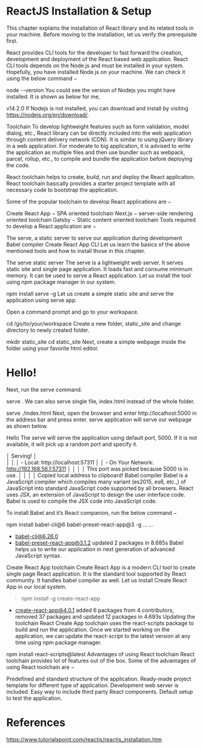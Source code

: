 # ReactJS Installation & Setup

This chapter explains the installation of React library and its related tools in your machine. Before moving to the installation, let us verify the prerequisite first.

React provides CLI tools for the developer to fast forward the creation, development and deployment of the React based web application. React CLI tools depends on the Node.js and must be installed in your system. Hopefully, you have installed Node.js on your machine. We can check it using the below command −

node --version
You could see the version of Nodejs you might have installed. It is shown as below for me,

v14.2.0
If Nodejs is not installed, you can download and install by visiting https://nodejs.org/en/download/.

Toolchain
To develop lightweight features such as form validation, model dialog, etc., React library can be directly included into the web application through content delivery network (CDN). It is similar to using jQuery library in a web application. For moderate to big application, it is advised to write the application as multiple files and then use bundler such as webpack, parcel, rollup, etc., to compile and bundle the application before deploying the code.

React toolchain helps to create, build, run and deploy the React application. React toolchain basically provides a starter project template with all necessary code to bootstrap the application.

Some of the popular toolchain to develop React applications are −

Create React App − SPA oriented toolchain
Next.js − server-side rendering oriented toolchain
Gatsby − Static content oriented toolchain
Tools required to develop a React application are −

The serve, a static server to serve our application during development
Babel compiler
Create React App CLI
Let us learn the basics of the above mentioned tools and how to install those in this chapter.

The serve static server
The serve is a lightweight web server. It serves static site and single page application. It loads fast and consume minimum memory. It can be used to serve a React application. Let us install the tool using npm package manager in our system.

npm install serve -g
Let us create a simple static site and serve the application using serve app.

Open a command prompt and go to your workspace.

cd /go/to/your/workspace
Create a new folder, static_site and change directory to newly created folder.

mkdir static_site
cd static_site
Next, create a simple webpage inside the folder using your favorite html editor.

<!DOCTYPE html>
<html>
   <head>
      <meta charset="UTF-8" />
      <title>Static website</title>
   </head>
   <body>
      <div><h1>Hello!</h1></div>
   </body>
</html>
Next, run the serve command.

serve .
We can also serve single file, index.html instead of the whole folder.

serve ./index.html
Next, open the browser and enter http://localhost:5000 in the address bar and press enter. serve application will serve our webpage as shown below.

Hello
The serve will serve the application using default port, 5000. If it is not available, it will pick up a random port and specify it.

│ Serving!                                     │   
   │                                              │
   │ - Local: http://localhost:57311              │
   │ - On Your Network: http://192.168.56.1:57311 │
   │                                              │
   │ This port was picked because 5000 is in use. │
   │                                              │
   │ Copied local address to clipboard!
Babel compiler
Babel is a JavaScript compiler which compiles many variant (es2015, es6, etc.,) of JavaScript into standard JavaScript code supported by all browsers. React uses JSX, an extension of JavaScript to design the user interface code. Babel is used to compile the JSX code into JavaScript code.

To install Babel and it’s React companion, run the below command −

npm install babel-cli@6 babel-preset-react-app@3 -g
...
...
+ babel-cli@6.26.0
+ babel-preset-react-app@3.1.2
updated 2 packages in 8.685s
Babel helps us to write our application in next generation of advanced JavaScript syntax.

Create React App toolchain
Create React App is a modern CLI tool to create single page React application. It is the standard tool supported by React community. It handles babel compiler as well. Let us install Create React App in our local system.

> npm install -g create-react-app
+ create-react-app@4.0.1
added 6 packages from 4 contributors, removed 37 packages and updated 12 packages in 4.693s
Updating the toolchain
React Create App toolchain uses the react-scripts package to build and run the application. Once we started working on the application, we can update the react-script to the latest version at any time using npm package manager.

npm install react-scripts@latest
Advantages of using React toolchain
React toolchain provides lot of features out of the box. Some of the advantages of using React toolchain are −

Predefined and standard structure of the application.
Ready-made project template for different type of application.
Development web server is included.
Easy way to include third party React components.
Default setup to test the application.

# References
https://www.tutorialspoint.com/reactjs/reactjs_installation.htm

